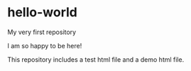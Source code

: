 # hello-world
My very first repository

I am so happy to be here!

This repository includes a test html file and a demo html file.
